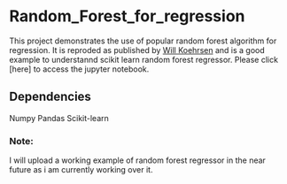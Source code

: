 # Random_Forest_for_regression
This project demonstrates the use of popular random forest algorithm for regression. It is reproded as published by [Will Koehrsen](https://towardsdatascience.com/random-forest-in-python-24d0893d51c0) and is a good example to understannd scikit learn random forest regressor. Please click [here] to access the jupyter notebook.

## Dependencies
Numpy
Pandas
Scikit-learn

### Note:
I will upload a working example of random forest regressor in the near future as i am currently working over it.
